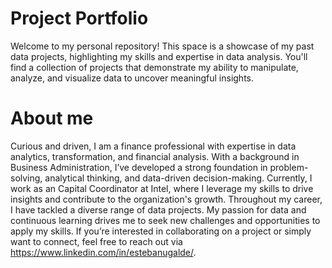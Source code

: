 # Project Portfolio
Welcome to my personal repository! This space is a showcase of my past data projects, highlighting my skills and expertise in data analysis. You'll find a collection of projects that demonstrate my ability to manipulate, analyze, and visualize data to uncover meaningful insights.
# About me
Curious and driven, I am a finance professional with expertise in data analytics, transformation, and financial analysis. With a background in Business Administration, I’ve developed a strong foundation in problem-solving, analytical thinking, and data-driven decision-making. 
Currently, I work as an Capital Coordinator at Intel, where I leverage my skills to drive insights and contribute to the organization's growth.
Throughout my career, I have tackled a diverse range of data projects. My passion for data and continuous learning drives me to seek new challenges and opportunities to apply my skills. If you’re interested in collaborating on a project or simply want to connect, feel free to reach out via https://www.linkedin.com/in/estebanugalde/.

